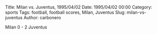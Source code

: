 Title: Milan vs. Juventus, 1995/04/02
Date: 1995/04/02 00:00
Category: sports
Tags: football, football scores, Milan, Juventus
Slug: milan-vs-juventus
Author: carbonero


Milan 0 - 2 Juventus
